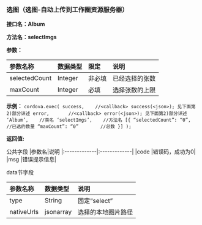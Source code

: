 ### 选图（选图-自动上传到工作圈资源服务器）
**接口名：Album**

**方法名：selectImgs**

**参数：**

|参数名称|	数据类型|	限定|	说明|
|:-------------|:-------------|:-------------|:-------------|
|selectedCount|Integer|非必填|已经选择的张数|
|maxCount|Integer|必填|选择张数的上限|

**示例：**
    `
    cordova.exec(
    success,    //<callback> success(<json>); 见下面第2)部分详述
    error,       //<callback> error(<json>); 见下面第2)部分详述
    ‘Album’,    //类名
    ‘selectImgs’,    //方法名
    [{
        “selectedCount”: “0”,    //已选的数量
        “maxCount”: “0”        //总数
    }]
    );
    `

**返回值:**

公共字段
|参数名|说明
|:-------------|:-------------|
|code	|错误码，成功为0|
|msg	|错误提示信息|

data节字段

|参数名称|	数据类型|	说明|
|:-------------|:-------------|:-------------|
|type|String|固定“select”|
|nativeUrls|jsonarray|选择的本地图片路径|


